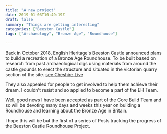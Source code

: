 ```yaml
---
title: "A new project"
date: 2019-01-03T10:49:19Z
draft: false
summary: "Things are getting interesting"
categories: ["Beeston Castle"]
tags: ["Archaeology", "Bronze Age", "Roundhouse"]

---
```

Back in October 2018, English Heritage's Beeston Castle announced plans to 
build a recreation of a Bronze Age Roundhouse. To be built based on research 
from past archaeological digs using materials from around the castle 
grounds to erect the structure and situated in the victorian quarry section of the site.
[see Cheshire Live](https://www.cheshire-live.co.uk/news/chester-cheshire-news/bronze-age-roundhouse-built-beeston-15281998)

They also appealed for people to get involved to help them achieve their dream. I 
couldn't resist and so applied to become a part of the EH Team.

Well, good news I have been accepted as part of the Core Build Team and so will be devoting many days and weeks 
this year on building a Roundhouse and learning about the Bronze Age in Britain.

I hope this will be but the first of a series of Posts tracking the progress of the 
Beeston Castle Roundhouse Project.
